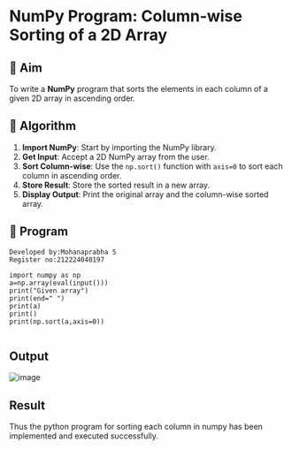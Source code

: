 # NumPy Program: Column-wise Sorting of a 2D Array

## 🎯 Aim
To write a **NumPy** program that sorts the elements in each column of a given 2D array in ascending order.

## 🧠 Algorithm

1. **Import NumPy**: Start by importing the NumPy library.
2. **Get Input**: Accept a 2D NumPy array from the user.
3. **Sort Column-wise**: Use the `np.sort()` function with `axis=0` to sort each column in ascending order.
4. **Store Result**: Store the sorted result in a new array.
5. **Display Output**: Print the original array and the column-wise sorted array.

## 🧾 Program
```
Developed by:Mohanaprabha S
Register no:212224040197
```

```
import numpy as np
a=np.array(eval(input()))
print("Given array")
print(end=" ")
print(a)
print() 
print(np.sort(a,axis=0)) 
 
```

## Output

![image](https://github.com/user-attachments/assets/7c48e0e6-9e10-438e-b8ee-d67fb896614a)


## Result

Thus the python program for sorting each column in numpy has been implemented and executed successfully.

